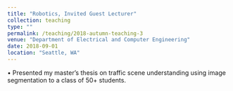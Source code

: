 ```yaml
---
title: "Robotics, Invited Guest Lecturer"
collection: teaching
type: ""
permalink: /teaching/2018-autumn-teaching-3
venue: "Department of Electrical and Computer Engineering"
date: 2018-09-01
location: "Seattle, WA"
---
```

• Presented my master’s thesis on traffic scene understanding using image segmentation to a class of 50+
students.

